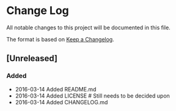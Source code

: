 # Change Log
All notable changes to this project will be documented in this file.

The format is based on [Keep a Changelog](http://keepachangelog.com/).

## [Unreleased]
### Added
- 2016-03-14 Added README.md
- 2016-03-14 Added LICENSE # Still needs to be decided upon 
- 2016-03-14 Added CHANGELOG.md

